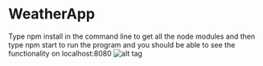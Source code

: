 # WeatherApp
Type npm install in the command line to get all the node modules and then type npm start to run the program and you should be able to see the functionality on localhost:8080
![alt tag](http://imgur.com/a/4tPAb)
